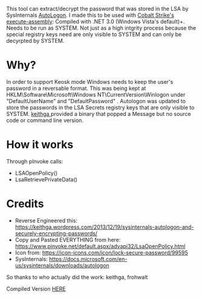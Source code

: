 This tool can extract/decrypt the password that was stored in the LSA by SysInternals [AutoLogon](https://docs.microsoft.com/en-us/sysinternals/downloads/autologon). I made this to be used with [Cobalt Strike's execute-assembly](https://blog.cobaltstrike.com/2018/04/09/cobalt-strike-3-11-the-snake-that-eats-its-tail/):
<pic>
Compiled with .NET 3.0 (Windows Vista's default)+. Needs to be run as SYSTEM. Not just as a high intgrity process because the special registry keys need are only visible to SYSTEM and can only be decyrpted by SYSTEM. 

# Why?
In order to support Keosk mode Windows needs to keep the user's password in a reversable format. This was being kept at HKLM\Software\Microsoft\Windows NT\CurrentVersion\Winlogon under "DefaultUserName" and "DefaultPassword" . Autologon was updated to store the passwords in the LSA Secrets registry keys that are only visible to SYSTEM. [keithga ](https://keithga.wordpress.com/2013/12/19/sysinternals-autologon-and-securely-encrypting-passwords/) provided a binary that popped a Message but no source code or command line version.

# How it works
Through pInvoke calls: 
* LSAOpenPolicy()
* LsaRetrievePrivateData()

# Credits
* Reverse Engineered this: https://keithga.wordpress.com/2013/12/19/sysinternals-autologon-and-securely-encrypting-passwords/
* Copy and Pasted EVERYTHING from here: https://www.pinvoke.net/default.aspx/advapi32/LsaOpenPolicy.html
* Icon from: https://icon-icons.com/icon/lock-secure-password/99595
* SysInternals: https://docs.microsoft.com/en-us/sysinternals/downloads/autologon

So thanks to who actually did the work: keithga, frohwalt

Compiled Version [HERE](https://www/)